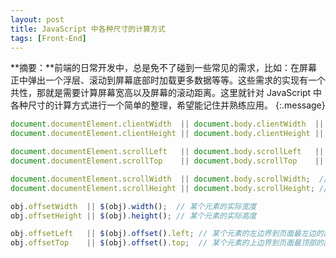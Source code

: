 ```yaml
---
layout: post
title: JavaScript 中各种尺寸的计算方式
tags: [Front-End]
---
```


**摘要：**前端的日常开发中，总是免不了碰到一些常见的需求，比如：在屏幕正中弹出一个浮层、滚动到屏幕底部时加载更多数据等等。这些需求的实现有一个共性，那就是需要计算屏幕宽高以及屏幕的滚动距离。这里就针对 JavaScript 中各种尺寸的计算方式进行一个简单的整理，希望能记住并熟练应用。
{:.message}

```js
document.documentElement.clientWidth  || document.body.clientWidth  || $(window).width();  // 网页可见区域宽度
document.documentElement.clientHeight || document.body.clientHeight || $(window).height(); // 网页可见区域高度

document.documentElement.scrollLeft   || document.body.scrollLeft   || $(window).scrollLeft(); // 网页被卷去的宽度
document.documentElement.scrollTop    || document.body.scrollTop    || $(window).scrollTop();  // 网页被卷去的高度

document.documentElement.scrollWidth  || document.body.scrollWidth;  // 网页全文宽度（从最上滚到最下）
document.documentElement.scrollHeight || document.body.scrollHeight; // 网页全文高度（从最左滚到最右）

obj.offsetWidth  || $(obj).width();  // 某个元素的实际宽度
obj.offsetHeight || $(obj).height(); // 某个元素的实际高度

obj.offsetLeft   || $(obj).offset().left; // 某个元素的左边界到页面最左边的距离
obj.offsetTop    || $(obj).offset().top;  // 某个元素的上边界到页面最顶部的距离
```

